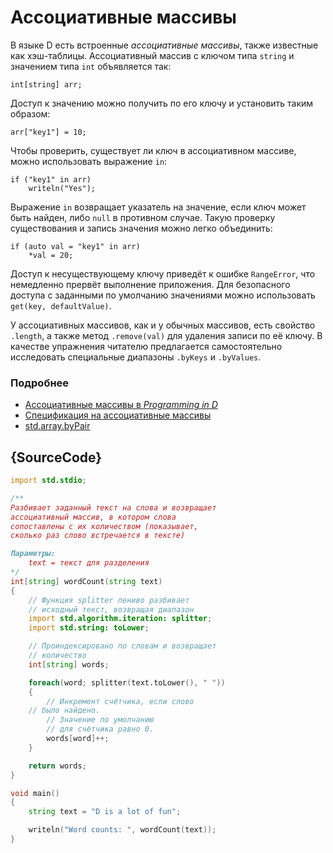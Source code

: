 # Ассоциативные массивы

В языке D есть встроенные *ассоциативные массивы*, также известные как
хэш-таблицы. Ассоциативный массив с ключом типа `string` и значением типа `int`
объявляется так:

    int[string] arr;

Доступ к значению можно получить по его ключу и установить таким образом:

    arr["key1"] = 10;

Чтобы проверить, существует ли ключ в ассоциативном массиве, можно использовать выражение `in`:

    if ("key1" in arr)
        writeln("Yes");

Выражение `in` возвращает указатель на значение, если ключ может быть найден, либо `null` в противном случае. Такую проверку существования и запись значения можно легко объединить:

    if (auto val = "key1" in arr)
        *val = 20;

Доступ к несуществующему ключу приведёт к ошибке `RangeError`, что немедленно
прервёт выполнение приложения. Для безопасного доступа с заданными по умолчанию
значениями можно использовать `get(key, defaultValue)`.

У ассоциативных массивов, как и у обычных массивов, есть свойство `.length`, а также метод `.remove(val)` для удаления записи по её ключу. В качестве упражнения читателю предлагается самостоятельно исследовать специальные диапазоны `.byKeys`
и `.byValues`.

### Подробнее

- [Ассоциативные массивы в _Programming in D_](http://ddili.org/ders/d.en/aa.html)
- [Спецификация на ассоциативные массивы](https://dlang.org/spec/hash-map.html)
- [std.array.byPair](http://dlang.org/phobos/std_array.html#.byPair)

## {SourceCode}

```d
import std.stdio;

/**
Разбивает заданный текст на слова и возвращает
ассоциативный массив, в котором слова
сопоставлены с их количеством (показывает,
сколько раз слово встречается в тексте)

Параметры:
    text = текст для разделения
*/
int[string] wordCount(string text)
{
    // Функция splitter лениво разбивает
    // исходный текст, возвращая диапазон
    import std.algorithm.iteration: splitter;
    import std.string: toLower;

    // Проиндексировано по словам и возвращает
    // количество
    int[string] words;

    foreach(word; splitter(text.toLower(), " "))
    {
        // Инкремент счётчика, если слово
	// было найдено.
        // Значение по умолчанию
        // для счётчика равно 0.
        words[word]++;
    }

    return words;
}

void main()
{
    string text = "D is a lot of fun";

    writeln("Word counts: ", wordCount(text));
}
```
